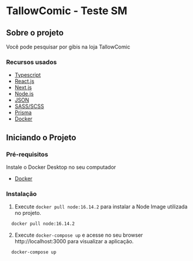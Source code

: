 # TallowComic - Teste SM

## Sobre o projeto

Você pode pesquisar por gibis na loja TallowComic

### Recursos usados

* [Typescript](https://www.typescriptlang.org/)
* [React.js](https://pt-br.reactjs.org/)
* [Next.js](https://nextjs.org/)
* [Node.js](https://nodejs.org/en/)
* [JSON](https://www.json.org/json-en.html)
* [SASS/SCSS](https://sass-lang.com/documentation/syntax)
* [Prisma](https://www.prisma.io/)
* [Docker](https://www.docker.com/)

## Iniciando o Projeto

### Pré-requisitos

Instale o Docker Desktop no seu computador
* [Docker](https://www.docker.com/)

### Instalação

1. Execute ``` docker pull node:16.14.2 ``` para instalar a Node Image utilizada no projeto.
  ```sh
    docker pull node:16.14.2
  ```

2. Execute ``` docker-compose up ``` e acesse no seu browser http://localhost:3000 para visualizar a aplicação.
  ```sh
    docker-compose up
  ```
